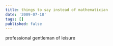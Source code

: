 ```yaml
---
title: things to say instead of mathematician
date: '2009-07-18'
tags: []
published: false
---
```


professional gentleman of leisure
